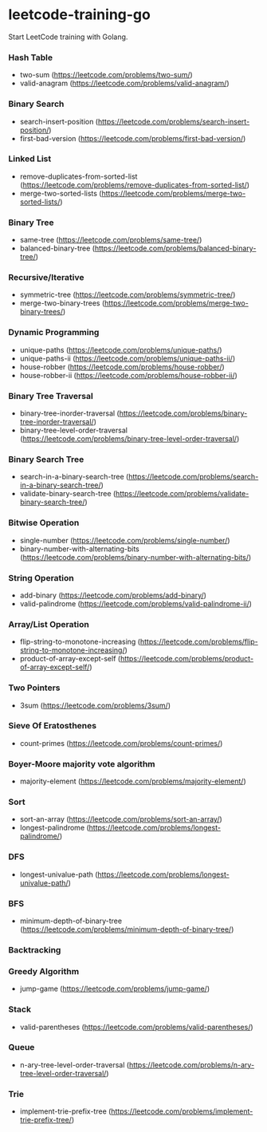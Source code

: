 # leetcode-training-go
Start LeetCode training with Golang.

### Hash Table
- two-sum (https://leetcode.com/problems/two-sum/)
- valid-anagram (https://leetcode.com/problems/valid-anagram/)

### Binary Search
- search-insert-position (https://leetcode.com/problems/search-insert-position/)
- first-bad-version (https://leetcode.com/problems/first-bad-version/)

### Linked List
- remove-duplicates-from-sorted-list (https://leetcode.com/problems/remove-duplicates-from-sorted-list/)
- merge-two-sorted-lists (https://leetcode.com/problems/merge-two-sorted-lists/)

### Binary Tree
- same-tree (https://leetcode.com/problems/same-tree/)
- balanced-binary-tree (https://leetcode.com/problems/balanced-binary-tree/)

### Recursive/Iterative
- symmetric-tree (https://leetcode.com/problems/symmetric-tree/)
- merge-two-binary-trees (https://leetcode.com/problems/merge-two-binary-trees/)

### Dynamic Programming
- unique-paths (https://leetcode.com/problems/unique-paths/)
- unique-paths-ii (https://leetcode.com/problems/unique-paths-ii/)
- house-robber (https://leetcode.com/problems/house-robber/)
- house-robber-ii (https://leetcode.com/problems/house-robber-ii/)

### Binary Tree Traversal
- binary-tree-inorder-traversal (https://leetcode.com/problems/binary-tree-inorder-traversal/)
- binary-tree-level-order-traversal (https://leetcode.com/problems/binary-tree-level-order-traversal/)

### Binary Search Tree
- search-in-a-binary-search-tree (https://leetcode.com/problems/search-in-a-binary-search-tree/)
- validate-binary-search-tree (https://leetcode.com/problems/validate-binary-search-tree/)

### Bitwise Operation
- single-number (https://leetcode.com/problems/single-number/)
- binary-number-with-alternating-bits (https://leetcode.com/problems/binary-number-with-alternating-bits/)

### String Operation
- add-binary (https://leetcode.com/problems/add-binary/)
- valid-palindrome (https://leetcode.com/problems/valid-palindrome-ii/)

### Array/List Operation
- flip-string-to-monotone-increasing (https://leetcode.com/problems/flip-string-to-monotone-increasing/)
- product-of-array-except-self (https://leetcode.com/problems/product-of-array-except-self/)

### Two Pointers
- 3sum (https://leetcode.com/problems/3sum/)

### Sieve Of Eratosthenes
- count-primes (https://leetcode.com/problems/count-primes/)

### Boyer-Moore majority vote algorithm
- majority-element (https://leetcode.com/problems/majority-element/)

### Sort
- sort-an-array (https://leetcode.com/problems/sort-an-array/)
- longest-palindrome (https://leetcode.com/problems/longest-palindrome/)

### DFS
- longest-univalue-path (https://leetcode.com/problems/longest-univalue-path/)

### BFS
- minimum-depth-of-binary-tree (https://leetcode.com/problems/minimum-depth-of-binary-tree/)

### Backtracking

### Greedy Algorithm
- jump-game (https://leetcode.com/problems/jump-game/)

### Stack
- valid-parentheses (https://leetcode.com/problems/valid-parentheses/)

### Queue
- n-ary-tree-level-order-traversal (https://leetcode.com/problems/n-ary-tree-level-order-traversal/)

### Trie
- implement-trie-prefix-tree (https://leetcode.com/problems/implement-trie-prefix-tree/)